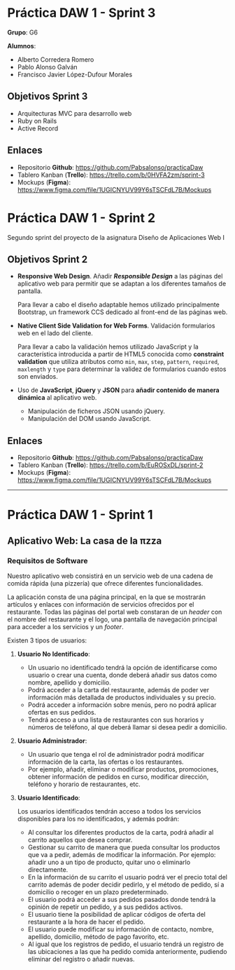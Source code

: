 # Práctica DAW 1 - Sprint 3

**Grupo**: G6

**Alumnos**:

* Alberto Corredera Romero
* Pablo Alonso Galván
* Francisco Javier López-Dufour Morales

## Objetivos Sprint 3

* Arquitecturas MVC para desarrollo web 
* Ruby on Rails
* Active Record

## Enlaces

* Repositorio **Github**: https://github.com/Pabsalonso/practicaDaw
* Tablero Kanban (**Trello**): https://trello.com/b/0HVFA2zm/sprint-3
* Mockups (**Figma**): https://www.figma.com/file/1UGICNYUV99Y6sTSCFdL7B/Mockups

# Práctica DAW 1 - Sprint 2

Segundo sprint del proyecto de la asignatura Diseño de Aplicaciones Web I

## Objetivos Sprint 2

* **Responsive Web Design**. Añadir **_Responsible Design_** a las páginas del aplicativo web para permitir que se adaptan a los diferentes tamaños de pantalla.

    Para llevar a cabo el diseño adaptable hemos utilizado principalmente Bootstrap, un framework CCS dedicado al front-end de las páginas web.

* **Native Client Side Validation for Web Forms**. Validación formularios web en el lado del cliente.

    Para llevar a cabo la validación hemos utilizado JavaScript y la característica introducida a partir de HTML5 conocida como **constraint validation** que utiliza atributos como `min`, `max`, `step`, `pattern`, `required`, `maxlength` y `type` para determinar la validez de formularios cuando estos son enviados.

* Uso de **JavaScript**, **jQuery** y **JSON** para **añadir contenido de manera dinámica** al aplicativo web. 

    * Manipulación de ficheros JSON usando jQuery.
    * Manipulación del DOM usando JavaScript.

## Enlaces

* Repositorio **Github**: https://github.com/Pabsalonso/practicaDaw
* Tablero Kanban (**Trello**): https://trello.com/b/EuROSxDL/sprint-2
* Mockups (**Figma**): https://www.figma.com/file/1UGICNYUV99Y6sTSCFdL7B/Mockups



---



# Práctica DAW 1 - Sprint 1 

## Aplicativo Web: La casa de la πzza

### Requisitos de Software

Nuestro aplicativo web consistirá en un servicio web de una cadena de comida rápida (una pizzería) que ofrece diferentes funcionalidades. 

La aplicación consta de una página principal, en la que se mostrarán artículos y enlaces con información de servicios ofrecidos por el restaurante. Todas las páginas del portal web constaran de un _header_ con el nombre del restaurante y el logo, una pantalla de navegación principal para acceder a los servicios y un _footer_. 

Existen 3 tipos de usuarios: 

1. **Usuario No Identificado**: 
   * Un usuario no identificado tendrá la opción de identificarse como usuario o crear una cuenta, donde deberá añadir sus datos como nombre, apellido y domicilio. 
   * Podrá acceder a la carta del restaurante, además de poder ver información más detallada de productos individuales y su precio. 
   * Podrá acceder a información sobre menús, pero no podrá aplicar ofertas en sus pedidos. 
   * Tendrá acceso a una lista de restaurantes con sus horarios y números de teléfono, al que deberá llamar si desea pedir a domicilio. 

2. **Usuario Administrador**:

   *  Un usuario que tenga el rol de administrador podrá modificar información de la carta, las ofertas o los restaurantes. 
   * Por ejemplo, añadir, eliminar o modificar productos, promociones, obtener información de pedidos en curso, modificar dirección, teléfono y horario de restaurantes, etc.

3. **Usuario Identificado**:

   Los usuarios identificados tendrán acceso a todos los servicios disponibles para los no identificados, y además podrán: 

   * Al consultar los diferentes productos de la carta, podrá añadir al carrito aquellos que desea comprar. 
   * Gestionar su carrito de manera que pueda consultar los productos que va a pedir, además de modificar la información. Por ejemplo: añadir uno a un tipo de producto, quitar uno o eliminarlo directamente. 
   * En la información de su carrito el usuario podrá ver el precio total del carrito además de poder decidir pedirlo, y el método de pedido, sí a domicilio o recoger en un plazo predeterminado. 
   * El usuario podrá acceder a sus pedidos pasados donde tendrá la opinión de repetir un pedido, y a sus pedidos activos. 
   * El usuario tiene la posibilidad de aplicar códigos de oferta del restaurante a la hora de hacer el pedido. 
   * El usuario puede modificar su información de contacto, nombre, apellido, domicilio, método de pago favorito, etc. 
   * Al igual que los registros de pedido, el usuario tendrá un registro de las ubicaciones a las que ha pedido comida anteriormente, pudiendo eliminar del registro o añadir nuevas. 
